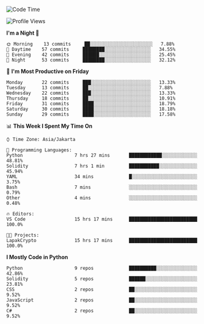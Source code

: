 <!--START_SECTION:waka-->
![Code Time](http://img.shields.io/badge/Code%20Time-1%2C028%20hrs%2032%20mins-blue)

![Profile Views](http://img.shields.io/badge/Profile%20Views-7-blue)

**I'm a Night 🦉** 

```text
🌞 Morning    13 commits     ██░░░░░░░░░░░░░░░░░░░░░░░   7.88% 
🌆 Daytime    57 commits     ████████░░░░░░░░░░░░░░░░░   34.55% 
🌃 Evening    42 commits     ██████░░░░░░░░░░░░░░░░░░░   25.45% 
🌙 Night      53 commits     ████████░░░░░░░░░░░░░░░░░   32.12%

```
📅 **I'm Most Productive on Friday** 

```text
Monday       22 commits     ███░░░░░░░░░░░░░░░░░░░░░░   13.33% 
Tuesday      13 commits     ██░░░░░░░░░░░░░░░░░░░░░░░   7.88% 
Wednesday    22 commits     ███░░░░░░░░░░░░░░░░░░░░░░   13.33% 
Thursday     18 commits     ██░░░░░░░░░░░░░░░░░░░░░░░   10.91% 
Friday       31 commits     ████░░░░░░░░░░░░░░░░░░░░░   18.79% 
Saturday     30 commits     ████░░░░░░░░░░░░░░░░░░░░░   18.18% 
Sunday       29 commits     ████░░░░░░░░░░░░░░░░░░░░░   17.58%

```


📊 **This Week I Spent My Time On** 

```text
⌚︎ Time Zone: Asia/Jakarta

💬 Programming Languages: 
Python                   7 hrs 27 mins       ████████████░░░░░░░░░░░░░   48.81% 
Solidity                 7 hrs 1 min         ███████████░░░░░░░░░░░░░░   45.94% 
YAML                     34 mins             █░░░░░░░░░░░░░░░░░░░░░░░░   3.75% 
Bash                     7 mins              ░░░░░░░░░░░░░░░░░░░░░░░░░   0.79% 
Other                    4 mins              ░░░░░░░░░░░░░░░░░░░░░░░░░   0.48%

🔥 Editors: 
VS Code                  15 hrs 17 mins      █████████████████████████   100.0%

🐱‍💻 Projects: 
LapakCrypto              15 hrs 17 mins      █████████████████████████   100.0%

```

**I Mostly Code in Python** 

```text
Python                   9 repos             ██████████░░░░░░░░░░░░░░░   42.86% 
Solidity                 5 repos             ██████░░░░░░░░░░░░░░░░░░░   23.81% 
CSS                      2 repos             ██░░░░░░░░░░░░░░░░░░░░░░░   9.52% 
JavaScript               2 repos             ██░░░░░░░░░░░░░░░░░░░░░░░   9.52% 
C#                       2 repos             ██░░░░░░░░░░░░░░░░░░░░░░░   9.52%

```



<!--END_SECTION:waka-->
